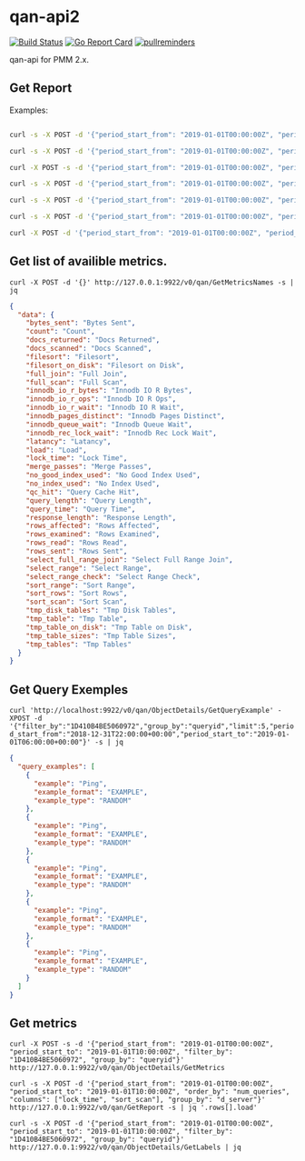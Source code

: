 # qan-api2

[![Build Status](https://travis-ci.org/percona/qan-api2.svg?branch=master)](https://travis-ci.org/percona/qan-api2)
[![Go Report Card](https://goreportcard.com/badge/github.com/percona/qan-api2)](https://goreportcard.com/report/github.com/percona/qan-api2)
[![pullreminders](https://pullreminders.com/badge.svg)](https://pullreminders.com?ref=badge)

qan-api for PMM 2.x.

## Get Report

Examples:
```bash

curl -s -X POST -d '{"period_start_from": "2019-01-01T00:00:00Z", "period_start_to": "2019-01-01T10:00:00Z", "group_by": "queryid"}' http://127.0.0.1:9922/v0/qan/GetReport | jq

curl -s -X POST -d '{"period_start_from": "2019-01-01T00:00:00Z", "period_start_to": "2019-01-01T10:00:00Z", "group_by": "d_client_host"}' http://127.0.0.1:9922/v0/qan/GetReport | jq

curl -X POST -s -d '{"period_start_from": "2019-01-01T00:00:00Z", "period_start_to": "2019-01-01T10:00:00Z",  "labels": [{"key": "d_client_host", "value": ["10.11.12.4", "10.11.12.59"]}]}' http://127.0.0.1:9922/v0/qan/GetReport | jq

curl -s -X POST -d '{"period_start_from": "2019-01-01T00:00:00Z", "period_start_to": "2019-01-01T10:00:00Z", "group_by": "d_client_host", "offset": 10}' http://127.0.0.1:9922/v0/qan/GetReport | jq

curl -s -X POST -d '{"period_start_from": "2019-01-01T00:00:00Z", "period_start_to": "2019-01-01T10:00:00Z", "order_by": "num_queries"}' http://127.0.0.1:9922/v0/qan/GetReport | jq

```

```bash
curl -s -X POST -d '{"period_start_from": "2019-01-01T00:00:00Z", "period_start_to": "2019-01-01T10:00:00Z", "order_by": "num_queries", "columns": ["lock_time", "sort_scan"], "group_by": "d_server"}' http://127.0.0.1:9922/v0/qan/GetReport | jq
 ```

 ```bash
 curl -X POST -d '{"period_start_from": "2019-01-01T00:00:00Z", "period_start_to": "2019-01-01T10:00:00Z"}'  http://127.0.0.1:9922/v0/qan/Filters/Get
 ```

## Get list of availible metrics.

`curl -X POST -d '{}' http://127.0.0.1:9922/v0/qan/GetMetricsNames -s | jq`

```json
{
  "data": {
    "bytes_sent": "Bytes Sent",
    "count": "Count",
    "docs_returned": "Docs Returned",
    "docs_scanned": "Docs Scanned",
    "filesort": "Filesort",
    "filesort_on_disk": "Filesort on Disk",
    "full_join": "Full Join",
    "full_scan": "Full Scan",
    "innodb_io_r_bytes": "Innodb IO R Bytes",
    "innodb_io_r_ops": "Innodb IO R Ops",
    "innodb_io_r_wait": "Innodb IO R Wait",
    "innodb_pages_distinct": "Innodb Pages Distinct",
    "innodb_queue_wait": "Innodb Queue Wait",
    "innodb_rec_lock_wait": "Innodb Rec Lock Wait",
    "latancy": "Latancy",
    "load": "Load",
    "lock_time": "Lock Time",
    "merge_passes": "Merge Passes",
    "no_good_index_used": "No Good Index Used",
    "no_index_used": "No Index Used",
    "qc_hit": "Query Cache Hit",
    "query_length": "Query Length",
    "query_time": "Query Time",
    "response_length": "Response Length",
    "rows_affected": "Rows Affected",
    "rows_examined": "Rows Examined",
    "rows_read": "Rows Read",
    "rows_sent": "Rows Sent",
    "select_full_range_join": "Select Full Range Join",
    "select_range": "Select Range",
    "select_range_check": "Select Range Check",
    "sort_range": "Sort Range",
    "sort_rows": "Sort Rows",
    "sort_scan": "Sort Scan",
    "tmp_disk_tables": "Tmp Disk Tables",
    "tmp_table": "Tmp Table",
    "tmp_table_on_disk": "Tmp Table on Disk",
    "tmp_table_sizes": "Tmp Table Sizes",
    "tmp_tables": "Tmp Tables"
  }
}
```

## Get Query Exemples

`curl 'http://localhost:9922/v0/qan/ObjectDetails/GetQueryExample' -XPOST -d '{"filter_by":"1D410B4BE5060972","group_by":"queryid","limit":5,"period_start_from":"2018-12-31T22:00:00+00:00","period_start_to":"2019-01-01T06:00:00+00:00"}' -s | jq`

```json
{
  "query_examples": [
    {
      "example": "Ping",
      "example_format": "EXAMPLE",
      "example_type": "RANDOM"
    },
    {
      "example": "Ping",
      "example_format": "EXAMPLE",
      "example_type": "RANDOM"
    },
    {
      "example": "Ping",
      "example_format": "EXAMPLE",
      "example_type": "RANDOM"
    },
    {
      "example": "Ping",
      "example_format": "EXAMPLE",
      "example_type": "RANDOM"
    },
    {
      "example": "Ping",
      "example_format": "EXAMPLE",
      "example_type": "RANDOM"
    }
  ]
}
```

## Get metrics

`curl -X POST -s -d '{"period_start_from": "2019-01-01T00:00:00Z", "period_start_to": "2019-01-01T10:00:00Z", "filter_by": "1D410B4BE5060972", "group_by": "queryid"}' http://127.0.0.1:9922/v0/qan/ObjectDetails/GetMetrics`


```
curl -s -X POST -d '{"period_start_from": "2019-01-01T00:00:00Z", "period_start_to": "2019-01-01T10:00:00Z", "order_by": "num_queries", "columns": ["lock_time", "sort_scan"], "group_by": "d_server"}' http://127.0.0.1:9922/v0/qan/GetReport -s | jq '.rows[].load'
```


```
curl -s -X POST -d '{"period_start_from": "2019-01-01T00:00:00Z", "period_start_to": "2019-01-01T10:00:00Z", "filter_by": "1D410B4BE5060972", "group_by": "queryid"}' http://127.0.0.1:9922/v0/qan/ObjectDetails/GetLabels | jq
```

